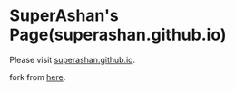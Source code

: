 SuperAshan's Page(superashan.github.io)
=================

Please visit [superashan.github.io](http://superashan.github.io).

fork from [here](https://github.com/Yonsm/NET).
